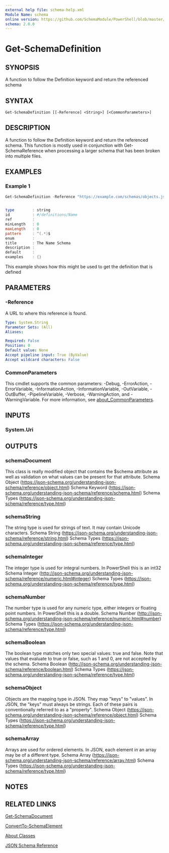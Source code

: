 ```yaml
---
external help file: schema-help.xml
Module Name: schema
online version: https://github.com/SchemaModule/PowerShell/blob/master/docs/Get-SchemaDefinition.md#get-schemadefinition
schema: 2.0.0
---
```


# Get-SchemaDefinition

## SYNOPSIS

A function to follow the Definition keyword and return the referenced schema

## SYNTAX

```
Get-SchemaDefinition [[-Reference] <String>] [<CommonParameters>]
```

## DESCRIPTION

A function to follow the Definition keyword and return the referenced schema.
This function is mostly used in conjunction with Get-SchemaReference when
processing a larger schema that has been broken into multiple files.

## EXAMPLES

### Example 1

```powershell
Get-SchemaDefinition -Reference "https://example.com/schemas/objects.json#/definitions/Name" |fl *


type        : string
id          : #/definitions/Name
ref         :
minLength   : 0
maxLength   : 0
pattern     : ^(.*)$
enum        :
title       : The Name Schema
description :
default     :
examples    : {}
```

This example shows how this might be used to get the definition that is defined

## PARAMETERS

### -Reference

A URL to where this reference is found.

```yaml
Type: System.String
Parameter Sets: (All)
Aliases:

Required: False
Position: 0
Default value: None
Accept pipeline input: True (ByValue)
Accept wildcard characters: False
```

### CommonParameters
This cmdlet supports the common parameters: -Debug, -ErrorAction, -ErrorVariable, -InformationAction, -InformationVariable, -OutVariable, -OutBuffer, -PipelineVariable, -Verbose, -WarningAction, and -WarningVariable. For more information, see [about_CommonParameters](http://go.microsoft.com/fwlink/?LinkID=113216).

## INPUTS

### System.Uri
## OUTPUTS

### schemaDocument
This class is really modified object that contains the $schema attribute as well as validation on what values can be present for that attribute. Schema Object (https://json-schema.org/understanding-json-schema/reference/object.html) Schema Keyword (https://json-schema.org/understanding-json-schema/reference/schema.html) Schema Types (https://json-schema.org/understanding-json-schema/reference/type.html)

### schemaString
The string type is used for strings of text. It may contain Unicode characters. Schema String (https://json-schema.org/understanding-json-schema/reference/string.html) Schema Types (https://json-schema.org/understanding-json-schema/reference/type.html)

### schemaInteger
The integer type is used for integral numbers. In PowerShell this is an int32 Schema Integer (http://json-schema.org/understanding-json-schema/reference/numeric.html#integer) Schema Types (https://json-schema.org/understanding-json-schema/reference/type.html)

### schemaNumber
The number type is used for any numeric type, either integers or floating point numbers. In PowerShell this is a double. Schema Number (http://json-schema.org/understanding-json-schema/reference/numeric.html#number) Schema Types (https://json-schema.org/understanding-json-schema/reference/type.html)

### schemaBoolean
The boolean type matches only two special values: true and false. Note that values that evaluate to true or false, such as 1 and 0, are not accepted by the schema. Schema Boolean (http://json-schema.org/understanding-json-schema/reference/boolean.html) Schema Types (https://json-schema.org/understanding-json-schema/reference/type.html)

### schemaObject
Objects are the mapping type in JSON. They map "keys" to "values". In JSON, the "keys" must always be strings. Each of these pairs is conventionally referred to as a "property". Schema Object (https://json-schema.org/understanding-json-schema/reference/object.html) Schema Types (https://json-schema.org/understanding-json-schema/reference/type.html)

### schemaArray
Arrays are used for ordered elements. In JSON, each element in an array may be of a different type. Schema Array (https://json-schema.org/understanding-json-schema/reference/array.html) Schema Types (https://json-schema.org/understanding-json-schema/reference/type.html)

## NOTES

## RELATED LINKS

[Get-SchemaDocument](https://github.com/SchemaModule/PowerShell/blob/master/docs/Get-SchemaDocument.md#get-schemadocument)

[ConvertTo-SchemaElement](https://github.com/SchemaModule/PowerShell/blob/master/docs/ConvertTo-SchemaElement.md#convertto-schemaelement)

[About Classes](https://github.com/SchemaModule/PowerShell/blob/master/docs/about_Schema_Classes.md)

[JSON Schema Reference](https://json-schema.org/understanding-json-schema/reference/index.html)
